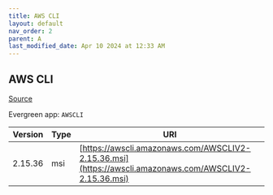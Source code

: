 ```yaml
---
title: AWS CLI
layout: default
nav_order: 2
parent: A
last_modified_date: Apr 10 2024 at 12:33 AM
---
```


## AWS CLI

[Source](https://github.com/aws/aws-cli/)

Evergreen app: `AWSCLI`

| Version | Type | URI                                                                                                    |
| ------- | ---- | ------------------------------------------------------------------------------------------------------ |
| 2.15.36 | msi  | [https://awscli.amazonaws.com/AWSCLIV2-2.15.36.msi](https://awscli.amazonaws.com/AWSCLIV2-2.15.36.msi) |
